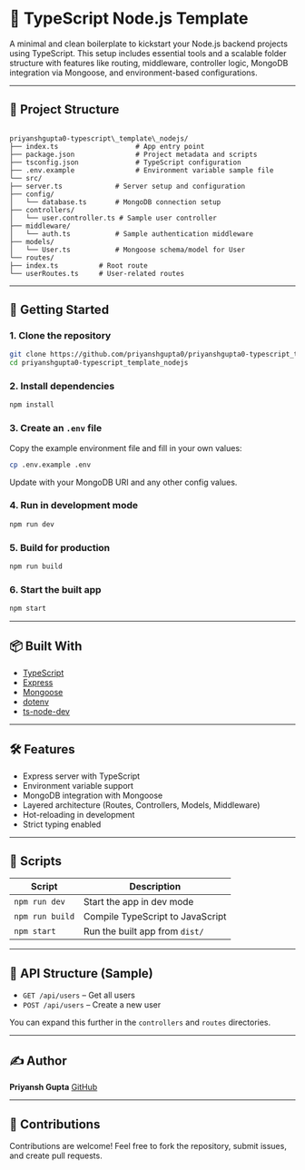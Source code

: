 # 🧰 TypeScript Node.js Template

A minimal and clean boilerplate to kickstart your Node.js backend projects using TypeScript. This setup includes essential tools and a scalable folder structure with features like routing, middleware, controller logic, MongoDB integration via Mongoose, and environment-based configurations.

---

## 📁 Project Structure

```

priyanshgupta0-typescript\_template\_nodejs/
├── index.ts                   # App entry point
├── package.json               # Project metadata and scripts
├── tsconfig.json              # TypeScript configuration
├── .env.example               # Environment variable sample file
└── src/
├── server.ts             # Server setup and configuration
├── config/
│   └── database.ts       # MongoDB connection setup
├── controllers/
│   └── user.controller.ts # Sample user controller
├── middleware/
│   └── auth.ts           # Sample authentication middleware
├── models/
│   └── User.ts           # Mongoose schema/model for User
└── routes/
├── index.ts          # Root route
└── userRoutes.ts     # User-related routes

````

---

## 🚀 Getting Started

### 1. Clone the repository

```bash
git clone https://github.com/priyanshgupta0/priyanshgupta0-typescript_template_nodejs.git
cd priyanshgupta0-typescript_template_nodejs
````

### 2. Install dependencies

```bash
npm install
```

### 3. Create an `.env` file

Copy the example environment file and fill in your own values:

```bash
cp .env.example .env
```

Update with your MongoDB URI and any other config values.

### 4. Run in development mode

```bash
npm run dev
```

### 5. Build for production

```bash
npm run build
```

### 6. Start the built app

```bash
npm start
```

---

## 📦 Built With

* [TypeScript](https://www.typescriptlang.org/)
* [Express](https://expressjs.com/)
* [Mongoose](https://mongoosejs.com/)
* [dotenv](https://github.com/motdotla/dotenv)
* [ts-node-dev](https://github.com/wclr/ts-node-dev)

---

## 🛠 Features

* Express server with TypeScript
* Environment variable support
* MongoDB integration with Mongoose
* Layered architecture (Routes, Controllers, Models, Middleware)
* Hot-reloading in development
* Strict typing enabled

---

## 📜 Scripts

| Script          | Description                      |
| --------------- | -------------------------------- |
| `npm run dev`   | Start the app in dev mode        |
| `npm run build` | Compile TypeScript to JavaScript |
| `npm start`     | Run the built app from `dist/`   |

---

## 🧪 API Structure (Sample)

* `GET /api/users` – Get all users
* `POST /api/users` – Create a new user

You can expand this further in the `controllers` and `routes` directories.

---

## ✍️ Author

**Priyansh Gupta**
[GitHub](https://github.com/priyanshgupta0)

---

## 🙏 Contributions

Contributions are welcome! Feel free to fork the repository, submit issues, and create pull requests.
